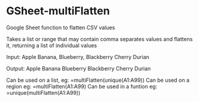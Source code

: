 # GSheet-multiFlatten
Google Sheet function to flatten CSV values

Takes a list or range that may contain comma separates values
and flattens it, returning a list of individual values

Input:
Apple
Banana, Blueberry, Blackberry
Cherry
Durian

Output:
Apple
Banana
Blueberry
Blackberry
Cherry
Durian

Can be used on a list, eg: =multiFlatten(unique(A1:A99))
Can be used on a region eg: =multiFlatten(A1:A99)
Can be used in a funtion eg: =unique(multiFlatten(A1:A99))
